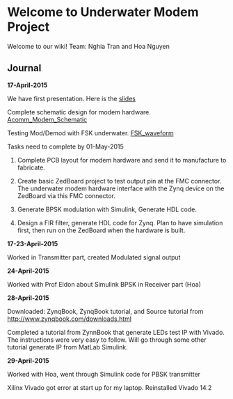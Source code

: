 # Welcome to Underwater Modem Project

Welcome to our wiki! 
Team: Nghia Tran and Hoa Nguyen

## Journal

**17-April-2015**

We have first presentation. Here is the [slides](https://bitbucket.org/txnghia/capstone/downloads/Progress_04162015.pptx)

Complete schematic design for modem hardware.  [Acomm_Modem_Schematic](https://bitbucket.org/txnghia/capstone/downloads/PCB_Acomm_Project.pdf)

Testing Mod/Demod with FSK underwater. [FSK_waveform](https://bitbucket.org/txnghia/capstone/wiki/FSK%20test%20underwater)

Tasks need to complete by 01-May-2015

1. Complete PCB layout for modem hardware and send it to manufacture to fabricate.
 
2. Create basic ZedBoard project to test output pin at the FMC connector.  The underwater modem hardware interface with the Zynq device on the ZedBoard via this FMC connector.

3. Generate BPSK modulation with Simulink, Generate HDL code.

4. Design a FIR filter, generate HDL code for Zynq. Plan to have simulation first, then run on the ZedBoard when the hardware is built.

**17-23-April-2015**

Worked in Transmitter part, created Modulated signal output

**24-April-2015**

Worked with Prof Eldon about Simulink BPSK in Receiver part (Hoa)

**28-April-2015**

Downloaded: ZynqBook, ZynqBook tutorial, and Source tutorial from http://www.zynqbook.com/downloads.html

Completed a tutorial from ZynnBook that generate LEDs test IP with Vivado.  The instructions were very easy to follow.  Will go through some other tutorial generate IP from MatLab Simulink.

**29-April-2015**

Worked with Hoa, went through Simulink code for PBSK transmitter

Xilinx Vivado got error at start up for my laptop. Reinstalled Vivado 14.2